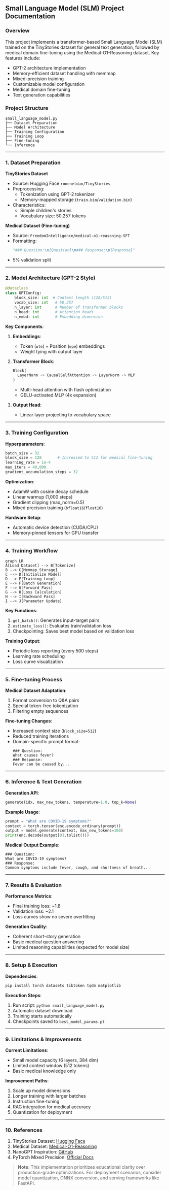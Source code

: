 ## Small Language Model (SLM) Project Documentation

### Overview
This project implements a transformer-based Small Language Model (SLM) trained on the TinyStories dataset for general text generation, followed by medical domain fine-tuning using the Medical-O1-Reasoning dataset. Key features include:

- GPT-2 architecture implementation
- Memory-efficient dataset handling with memmap
- Mixed-precision training
- Customizable model configuration
- Medical domain fine-tuning
- Text generation capabilities

### Project Structure
```
small_language_model.py
├── Dataset Preparation
├── Model Architecture
├── Training Configuration
├── Training Loop
├── Fine-tuning
└── Inference
```

---

### 1. Dataset Preparation
**TinyStories Dataset**
- Source: Hugging Face `roneneldan/TinyStories`
- Preprocessing:
  - Tokenization using GPT-2 tokenizer
  - Memory-mapped storage (`train.bin`/`validation.bin`)
- Characteristics:
  - Simple children's stories
  - Vocabulary size: 50,257 tokens

**Medical Dataset (Fine-tuning)**
- Source: `FreedomIntelligence/medical-o1-reasoning-SFT`
- Formatting:
  ```python
  "### Question:\n{Question}\n### Response:\n{Response}"
  ```
- 5% validation split

---

### 2. Model Architecture (GPT-2 Style)
```python
@dataclass
class GPTConfig:
    block_size: int  # Context length (128/512)
    vocab_size: int   # 50,257
    n_layer: int      # Number of transformer blocks
    n_head: int       # Attention heads
    n_embd: int       # Embedding dimension
```

**Key Components**:
1. **Embeddings**:
   - Token (`wte`) + Position (`wpe`) embeddings
   - Weight tying with output layer

2. **Transformer Block**:
   ```python
   Block(
     LayerNorm -> CausalSelfAttention -> LayerNorm -> MLP
   )
   ```
   - Multi-head attention with flash optimization
   - GELU-activated MLP (4x expansion)

3. **Output Head**:
   - Linear layer projecting to vocabulary space

---

### 3. Training Configuration
**Hyperparameters**:
```python
batch_size = 32
block_size = 128       # Increased to 512 for medical fine-tuning
learning_rate = 1e-4
max_iters = 40,000
gradient_accumulation_steps = 32
```

**Optimization**:
- AdamW with cosine decay schedule
- Linear warmup (1,000 steps)
- Gradient clipping (max_norm=0.5)
- Mixed precision training (`bfloat16`/`float16`)

**Hardware Setup**:
- Automatic device detection (CUDA/CPU)
- Memory-pinned tensors for GPU transfer

---

### 4. Training Workflow
```mermaid
graph LR
A[Load Dataset] --> B[Tokenize]
B --> C[Memmap Storage]
C --> D[Initialize Model]
D --> E[Training Loop]
E --> F[Batch Generation]
F --> G[Forward Pass]
G --> H[Loss Calculation]
H --> I[Backward Pass]
I --> J[Parameter Update]
```

**Key Functions**:
1. `get_batch()`: Generates input-target pairs
2. `estimate_loss()`: Evaluates train/validation loss
3. Checkpointing: Saves best model based on validation loss

**Training Output**:
- Periodic loss reporting (every 500 steps)
- Learning rate scheduling
- Loss curve visualization

---

### 5. Fine-tuning Process
**Medical Dataset Adaptation**:
1. Format conversion to Q&A pairs
2. Special token-free tokenization
3. Filtering empty sequences

**Fine-tuning Changes**:
- Increased context size (`block_size=512`)
- Reduced training iterations
- Domain-specific prompt format:
  ```
  ### Question:
  What causes fever?
  ### Response:
  Fever can be caused by...
  ```

---

### 6. Inference & Text Generation
**Generation API**:
```python
generate(idx, max_new_tokens, temperature=1.0, top_k=None)
```

**Example Usage**:
```python
prompt = "What are COVID-19 symptoms?"
context = torch.tensor(enc.encode_ordinary(prompt))
output = model.generate(context, max_new_tokens=100)
print(enc.decode(output[0].tolist()))
```

**Medical Output Example**:
```
### Question:
What are COVID-19 symptoms?
### Response:
Common symptoms include fever, cough, and shortness of breath...
```

---

### 7. Results & Evaluation
**Performance Metrics**:
- Final training loss: ~1.8
- Validation loss: ~2.1
- Loss curves show no severe overfitting

**Generation Quality**:
- Coherent short-story generation
- Basic medical question answering
- Limited reasoning capabilities (expected for model size)

---

### 8. Setup & Execution
**Dependencies**:
```bash
pip install torch datasets tiktoken tqdm matplotlib
```

**Execution Steps**:
1. Run script: `python small_language_model.py`
2. Automatic dataset download
3. Training starts automatically
4. Checkpoints saved to `best_model_params.pt`

---

### 9. Limitations & Improvements
**Current Limitations**:
- Small model capacity (6 layers, 384 dim)
- Limited context window (512 tokens)
- Basic medical knowledge only

**Improvement Paths**:
1. Scale up model dimensions
2. Longer training with larger batches
3. Instruction fine-tuning
4. RAG integration for medical accuracy
5. Quantization for deployment

---

### 10. References
1. TinyStories Dataset: [Hugging Face](https://huggingface.co/datasets/roneneldan/TinyStories)
2. Medical Dataset: [Medical-O1-Reasoning](https://huggingface.co/datasets/FreedomIntelligence/medical-o1-reasoning-SFT)
3. NanoGPT Inspiration: [GitHub](https://github.com/karpathy/nanoGPT)
4. PyTorch Mixed Precision: [Official Docs](https://pytorch.org/docs/stable/amp.html)

> **Note**: This implementation prioritizes educational clarity over production-grade optimizations. For deployment scenarios, consider model quantization, ONNX conversion, and serving frameworks like FastAPI.